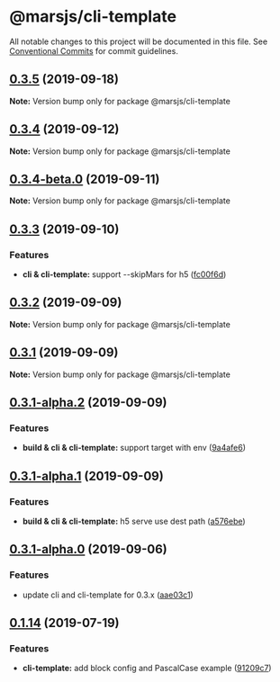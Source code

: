 # @marsjs/cli-template

All notable changes to this project will be documented in this file.
See [Conventional Commits](https://conventionalcommits.org) for commit guidelines.

## [0.3.5](https://github.com/max-team/Mars/compare/@marsjs/cli-template@0.3.4...@marsjs/cli-template@0.3.5) (2019-09-18)

**Note:** Version bump only for package @marsjs/cli-template





## [0.3.4](https://github.com/max-team/Mars/compare/@marsjs/cli-template@0.3.4-beta.0...@marsjs/cli-template@0.3.4) (2019-09-12)

**Note:** Version bump only for package @marsjs/cli-template




## [0.3.4-beta.0](https://github.com/max-team/Mars/compare/@marsjs/cli-template@0.3.3...@marsjs/cli-template@0.3.4-beta.0) (2019-09-11)

**Note:** Version bump only for package @marsjs/cli-template



## [0.3.3](https://github.com/max-team/Mars/compare/@marsjs/cli-template@0.3.2...@marsjs/cli-template@0.3.3) (2019-09-10)


### Features

* **cli & cli-template:** support --skipMars for h5 ([fc00f6d](https://github.com/max-team/Mars/commit/fc00f6d))



## [0.3.2](https://github.com/max-team/Mars/compare/@marsjs/cli-template@0.3.1...@marsjs/cli-template@0.3.2) (2019-09-09)

**Note:** Version bump only for package @marsjs/cli-template





## [0.3.1](https://github.com/max-team/Mars/compare/@marsjs/cli-template@0.3.1-alpha.2...@marsjs/cli-template@0.3.1) (2019-09-09)

**Note:** Version bump only for package @marsjs/cli-template





## [0.3.1-alpha.2](https://github.com/max-team/Mars/compare/@marsjs/cli-template@0.3.1-alpha.1...@marsjs/cli-template@0.3.1-alpha.2) (2019-09-09)


### Features

* **build & cli & cli-template:** support target with env ([9a4afe6](https://github.com/max-team/Mars/commit/9a4afe6))





## [0.3.1-alpha.1](https://github.com/max-team/Mars/compare/@marsjs/cli-template@0.3.1-alpha.0...@marsjs/cli-template@0.3.1-alpha.1) (2019-09-09)


### Features

* **build & cli & cli-template:** h5 serve use dest path ([a576ebe](https://github.com/max-team/Mars/commit/a576ebe))





## [0.3.1-alpha.0](https://github.com/max-team/Mars/compare/@marsjs/cli-template@0.1.14...@marsjs/cli-template@0.3.1-alpha.0) (2019-09-06)


### Features

* update cli and cli-template for 0.3.x ([aae03c1](https://github.com/max-team/Mars/commit/aae03c1))





## [0.1.14](https://github.com/max-team/Mars/compare/@marsjs/cli-template@0.1.13...@marsjs/cli-template@0.1.14) (2019-07-19)


### Features

* **cli-template:** add block config and PascalCase example ([91209c7](https://github.com/max-team/Mars/commit/91209c7))

